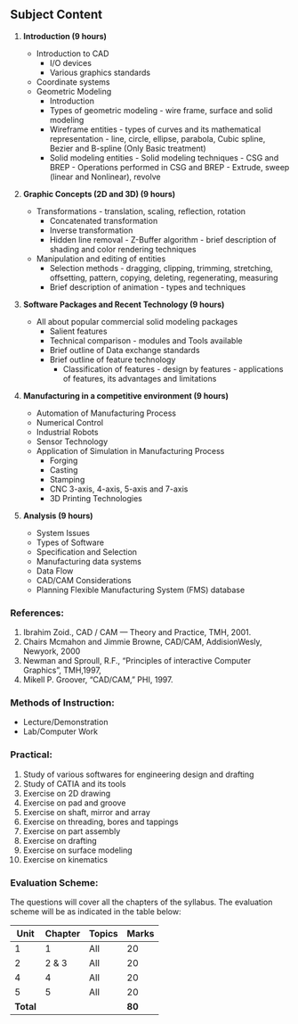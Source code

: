 ## **Subject Content**

1. **Introduction (9 hours)**
   - Introduction to CAD
     - I/O devices
     - Various graphics standards
   - Coordinate systems
   - Geometric Modeling
     - Introduction
     - Types of geometric modeling - wire frame, surface and solid modeling
     - Wireframe entities - types of curves and its mathematical representation - line, circle, ellipse, parabola, Cubic spline, Bezier and B-spline (Only Basic treatment)
     - Solid modeling entities - Solid modeling techniques - CSG and BREP - Operations performed in CSG and BREP - Extrude, sweep (linear and Nonlinear), revolve

2. **Graphic Concepts (2D and 3D) (9 hours)**
   - Transformations - translation, scaling, reflection, rotation
     - Concatenated transformation
     - Inverse transformation
     - Hidden line removal - Z-Buffer algorithm - brief description of shading and color rendering techniques
   - Manipulation and editing of entities
     - Selection methods - dragging, clipping, trimming, stretching, offsetting, pattern, copying, deleting, regenerating, measuring
     - Brief description of animation - types and techniques

3. **Software Packages and Recent Technology (9 hours)**
   - All about popular commercial solid modeling packages
     - Salient features
     - Technical comparison - modules and Tools available
     - Brief outline of Data exchange standards
     - Brief outline of feature technology
       - Classification of features - design by features - applications of features, its advantages and limitations

4. **Manufacturing in a competitive environment (9 hours)**
   - Automation of Manufacturing Process
   - Numerical Control
   - Industrial Robots
   - Sensor Technology
   - Application of Simulation in Manufacturing Process
     - Forging
     - Casting
     - Stamping
     - CNC 3-axis, 4-axis, 5-axis and 7-axis
     - 3D Printing Technologies

5. **Analysis (9 hours)**
   - System Issues
   - Types of Software
   - Specification and Selection
   - Manufacturing data systems
   - Data Flow
   - CAD/CAM Considerations
   - Planning Flexible Manufacturing System (FMS) database

### References:

1. Ibrahim Zoid., CAD / CAM — Theory and Practice, TMH, 2001.
2. Chairs Mcmahon and Jimmie Browne, CAD/CAM, AddisionWesly, Newyork, 2000
3. Newman and Sproull, R.F., &ldquo;Principles of interactive Computer Graphics&rdquo;, TMH,1997,
4. Mikell P. Groover, &ldquo;CAD/CAM,&rdquo; PHI, 1997.

### Methods of Instruction:

- Lecture/Demonstration
- Lab/Computer Work

### Practical:

1. Study of various softwares for engineering design and drafting
2. Study of CATIA and its tools
3. Exercise on 2D drawing
4. Exercise on pad and groove
5. Exercise on shaft, mirror and array
6. Exercise on threading, bores and tappings
7. Exercise on part assembly
8. Exercise on drafting
9. Exercise on surface modeling
10. Exercise on kinematics

### Evaluation Scheme:

The questions will cover all the chapters of the syllabus. The evaluation scheme will be as indicated in the table below:

| Unit      | Chapter | Topics | Marks  |
| --------- | ------- | ------ | ------ |
| 1         | 1       | All    | 20     |
| 2         | 2 & 3   | All    | 20     |
| 4         | 4       | All    | 20     |
| 5         | 5       | All    | 20     |
| **Total** |         |        | **80** |

